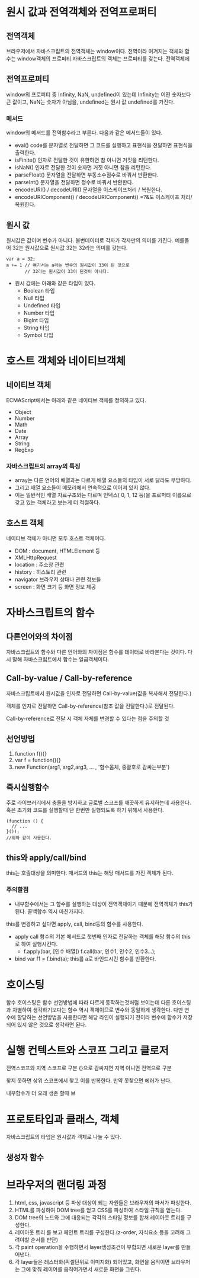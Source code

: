 # 원시 값과 전역객체와 전역프로퍼티

## 전역객체
브라우저에서 자바스크립트의 전역객체는 window이다. 전역이라 여겨지는 객체와 함수는 window객체의 프로퍼티
자바스크립트의 객체는 프로퍼티를 갖는다. 전역객체에

## 전역프로퍼티
window의 프로퍼티 중 Infinity, NaN, undefined이 있는데
Infinity는 어떤 숫자보다 큰 값이고, NaN는 숫자가 아님을, undefined는 원시 값 undefined를 가진다.


### 메서드
window의 메서드를 전역함수라고 부른다. 다음과 같은 메서드들이 있다.
* eval() code를 문자열로 전달하면 그 코드를 실행하고 표현식을 전달하면 표현식을 출력한다.
* isFinite() 인자로 전달한 것이 유한하면 참 아니면 거짓을 리턴한다.
* isNaN() 인자로 전달한 것이 숫자면 거짓 아니면 참을 리턴한다.
* parseFloat() 문자열을 전달하면 부동소수점수로 바꿔서 반환한다.
* parseInt() 문자열을 전달하면 정수로 바꿔서 반환한다.
* encodeURI() / decodeURI() 문자열을 이스케이프처리 / 복원한다.
* encodeURIComponent() / decodeURIComponent() =?&도 이스케이프 처리/복원한다.

## 원시 값 
원시값은 값이며 변수가 아니다. 불변데이터로 각자가 각자만의 의미를 가진다. 예를들어 32는 원시값으로
원시값 32는 32라는 의미를 갖는다.
```
var a = 32;
a += 1 // 여기서는 a라는 변수의 원시값이 33이 된 것으로 
       // 32라는 원시값이 33이 된것이 아니다.
```

* 원시 값에는 아래와 같은 타입이 있다.
  * Boolean 타입
  * Null 타입
  * Undefined 타입
  * Number 타입
  * BigInt 타입
  * String 타입
  * Symbol 타입

# 호스트 객체와 네이티브객체

## 네이티브 객체
ECMAScript에서는 아래와 같은 네이티브 객체를 정의하고 있다.
* Object
* Number
* Math
* Date
* Array
* String
* RegExp

### 자바스크립트의 array의 특징
* array는 다른 언어의 배열과는 다르게 배열 요소들의 타입이 서로 달라도 무방하다.
* 그리고 배열 요소들이 메모리에서 연속적으로 이어져 있지 않다.
* 이는 일반적인 배열 자료구조와는 다르며 인덱스( 0, 1, 12 등)을 프로퍼티 이름으로 갖고 있는 객체라고 보는게 더 적절하다.


## 호스트 객체
네이티브 객체가 아니면 모두 호스트 객체이다.
* DOM :  document, HTMLElement 등
* XMLHttpRequest 
* location : 주소창 관련
* history : 히스토리 관련
* navigator 브라우저 상태나 관련 정보들
* screen : 화면 크기 등 화면 정보 제공


# 자바스크립트의 함수
## 다른언어와의 차이점 
자바스크립트의 함수와 다른 언어와의 차이점은 함수를 데이터로 바라본다는 것이다.
다시 말해 자바스크립트에서 함수는 일급객체이다.

## Call-by-value / Call-by-reference
자바스크립트에서 원시값을 인자로 전달하면 Call-by-value(값을 복사해서 전달한다.)

객체를 인자로 전달하면 Call-by-reference(참조 값을 전달한다.)로 전달된다.

Call-by-reference로 전달 시 객체 자체를 변경할 수 있다는 점을 주의할 것

## 선언방법
1. function f(){}
2. var f = function(){}
3. new Function(arg1, arg2,arg3, ... , '함수몸체, 중괄호로 감싸는부분')

## 즉시실행함수
주로 라이브러리에서 충돌을 방지하고 글로벌 스코프를 깨끗하게 유지하는데 사용한다. 혹은 초기화 코드를 실행할때
단 한번만 실행되도록 하기 위해서 사용한다.
```
(function () {
  // ...
}()); 
//위와 같이 사용한다.
```

## this와 apply/call/bind
this는 호출대상을 의미한다. 매서드의 this는 해당 매서드를 가진 객체가 된다.
### 주의할점
 * 내부함수에서는 그 함수를 실행하는 대상이 전역객체이기 때문에 전역객체가 this가 된다. 콜백함수 역시 마친가지다.

this를 변경하고 싶다면  apply, call, bind등의 함수를 사용한다.
* apply call
함수의 기본 메서드로 첫번째 인자로 전달하는 객체를 해당 함수의 this로 하여 실행시킨다.
  * f.apply(bar, [인수 배열]) f.call(bar, 인수1, 인수2, 인수3...);
* bind
 var f1 = f.bind(a); this를 a로 바인드시킨 함수를 반환한다.

# 호이스팅
함수 호이스팅은 함수 선언방법에 따라 다르게 동작하는것처럼 보이는데 다른 호이스팅과 차별하여 생각하기보다는
함수 역시 객체이므로 변수와 동일하게 생각한다. 다만 변수에 할당하는 선언방법을 사용한다면 
해당 라인이 실행되기 전이라 변수에 함수가 저장되어 있지 않은 것으로 생각하면 된다.


# 실행 컨텍스트와 스코프 그리고 클로저
전역스코프와 지역 스코프로 구분 {}으로 감싸지면 지역 아니면 전역으로 구분

찾지 못하면 상위 스코프에서 찾고 이를 반복한다. 만약 못찾으면 에러가 난다.

내부함수가 더 오래 생존 할때 브

# 프로토타입과 클래스, 객체
자바스크립트의 타입은 원시값과 객체로 나눌 수 있다.
## 생성자 함수

# 브라우저의 랜더링 과정
1. html, css, javascript 등 파싱 대상이 되는 자원들은 브라우저의 파서가 파싱한다.
2. HTML를 파싱하여 DOM tree를 얻고 CSS를 파싱하여 스타일 규칙을 얻는다.
3. DOM tree의 노드와 그에 대응되는 각각의 스타일 정보를 합쳐 레이아웃 트리를 구성한다.
4. 레이아웃 트리 를 보고 페인트 트리를 구성한다.(z-order, 자식요소 등을 고려해 그려야할 순서를 판단)
5. 각 paint operation을 수행하면서 layer생성조건이 부합되면 새로운 layer를 만들어낸다.
6. 각 layer들은 레스터화(픽셀단위로 이미지화) 되어있고, 화면을 움직이면 브라우저는 그에 맞춰 레이어를 움직여가면서 새로운 화면을 그린다.